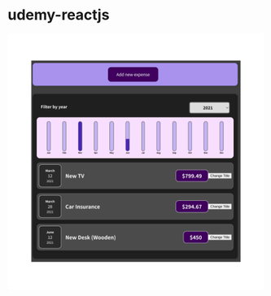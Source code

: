 # udemy-reactjs
![alt text](https://github.com/pvin/udemy-reactjs/blob/master/public/dashboard.png?raw=true)
